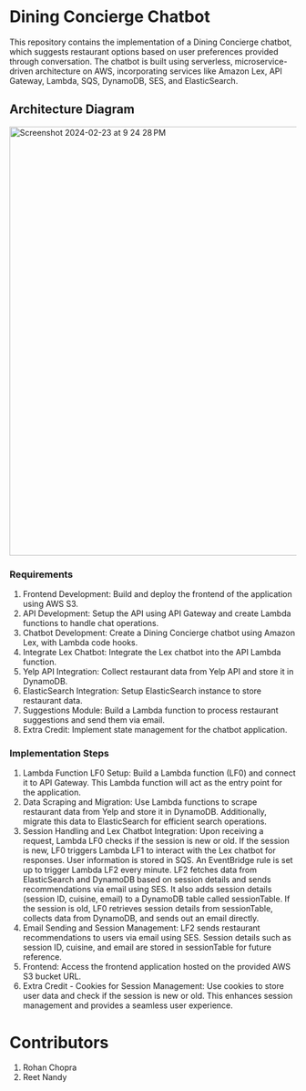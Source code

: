 
# Dining Concierge Chatbot

This repository contains the implementation of a Dining Concierge chatbot, which suggests restaurant options based on user preferences provided through conversation. The chatbot is built using serverless, microservice-driven architecture on AWS, incorporating services like Amazon Lex, API Gateway, Lambda, SQS, DynamoDB, SES, and ElasticSearch.

## Architecture Diagram

<img width="753" alt="Screenshot 2024-02-23 at 9 24 28 PM" src="https://github.com/rohnnie/cloud-computing/assets/46161834/abf37af5-c3bc-4def-ad70-1ec542ecd866">

### Requirements
1. Frontend Development: Build and deploy the frontend of the application using AWS S3.
2. API Development: Setup the API using API Gateway and create Lambda functions to handle chat operations.
3. Chatbot Development: Create a Dining Concierge chatbot using Amazon Lex, with Lambda code hooks.
4. Integrate Lex Chatbot: Integrate the Lex chatbot into the API Lambda function.
5. Yelp API Integration: Collect restaurant data from Yelp API and store it in DynamoDB.
6. ElasticSearch Integration: Setup ElasticSearch instance to store restaurant data.
7. Suggestions Module: Build a Lambda function to process restaurant suggestions and send them via email.
8. Extra Credit: Implement state management for the chatbot application.

### Implementation Steps
1. Lambda Function LF0 Setup: Build a Lambda function (LF0) and connect it to API Gateway. This Lambda function will act as the entry point for the application.
2. Data Scraping and Migration: Use Lambda functions to scrape restaurant data from Yelp and store it in DynamoDB. Additionally, migrate this data to ElasticSearch for efficient search operations.
3. Session Handling and Lex Chatbot Integration:
Upon receiving a request, Lambda LF0 checks if the session is new or old.
If the session is new, LF0 triggers Lambda LF1 to interact with the Lex chatbot for responses. User information is stored in SQS.
An EventBridge rule is set up to trigger Lambda LF2 every minute. LF2 fetches data from ElasticSearch and DynamoDB based on session details and sends recommendations via email using SES. It also adds session details (session ID, cuisine, email) to a DynamoDB table called sessionTable.
If the session is old, LF0 retrieves session details from sessionTable, collects data from DynamoDB, and sends out an email directly.
4. Email Sending and Session Management:
LF2 sends restaurant recommendations to users via email using SES.
Session details such as session ID, cuisine, and email are stored in sessionTable for future reference.
5. Frontend: Access the frontend application hosted on the provided AWS S3 bucket URL.
6. Extra Credit - Cookies for Session Management:
Use cookies to store user data and check if the session is new or old. This enhances session management and provides a seamless user experience.

# Contributors
1. Rohan Chopra
2. Reet Nandy
